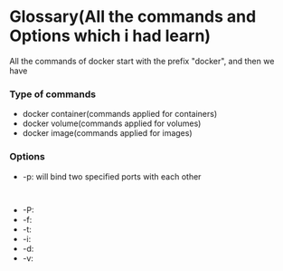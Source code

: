 # Glossary(All the commands and Options which i had learn)

All the commands of docker start with the prefix "docker", and then we have


### Type of commands

- docker container(commands applied for containers)
- docker volume(commands applied for volumes)
- docker image(commands applied for images)


### Options

- -p: will bind two specified ports with each other
	```docker
		
	```
- -P:
- -f:
- -t:
- -i:
- -d:
- -v: 
